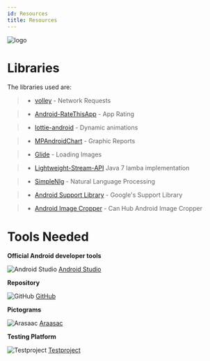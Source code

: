 ```yaml
---
id: Resources
title: Resources
---
```


![logo](https://ottaaproject.com/img/ottaa-project.svg)


# Libraries
  The libraries used are:

 >* [volley](https://github.com/google/volley) - Network Requests

 >* [Android-RateThisApp](https://github.com/kobakei/Android-RateThisApp) - App Rating

 >* [lottie-android](https://github.com/airbnb/lottie-android) - Dynamic animations

 >* [MPAndroidChart](https://github.com/PhilJay/MPAndroidChart) - Graphic Reports

 >* [Glide](https://github.com/bumptech/glide) - Loading Images

 >* [Lightweight-Stream-API](https://github.com/aNNiMON/Lightweight-Stream-API/blob/master/LICENSE) Java 7 lamba implementation 

 >* [SimpleNlg](https://github.com/simplenlg/simplenlg) - Natural Language Processing

 >* [Android Support Library](https://developer.android.com) - Google's Support Library
 
 >* [Android Image Cropper](https://github.com/CanHub/Android-Image-Cropper) - Can Hub Android Image Cropper

# Tools Needed #


**Official Android developer tools**

 ![Android Studio](https://upload.wikimedia.org/wikipedia/commons/thumb/9/92/Android_Studio_Trademark.svg/128px-Android_Studio_Trademark.svg.png)
   [Android Studio](https://developer.android.com/studio)

**Repository**

  ![GitHub](https://upload.wikimedia.org/wikipedia/commons/thumb/9/91/Octicons-mark-github.svg/64px-Octicons-mark-github.svg.png)
 [GitHub](https://github.com)

**Pictograms** 

  ![Arasaac](https://avatars2.githubusercontent.com/u/10613455?s=200&v=4) 
 [Araasac](http://arasaac.org/)

**Testing Platform**

  ![Testproject](https://blog.testproject.io/wp-content/themes/testprojectblog/img/t-plogo.png)
   [Testproject](http://testproject.io)


